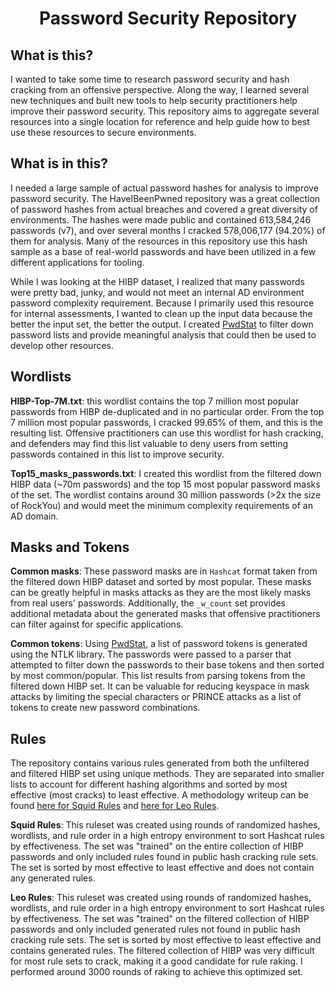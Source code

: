 <h1 align="center">
Password Security Repository
</h1>

## What is this?
I wanted to take some time to research password security and hash cracking from an offensive perspective. Along the way, I learned several new techniques and built new tools to help security practitioners help improve their password security. This repository aims to aggregate several resources into a single location for reference and help guide how to best use these resources to secure environments. 

## What is in this?
I needed a large sample of actual password hashes for analysis to improve password security. The HaveIBeenPwned repository was a great collection of password hashes from actual breaches and covered a great diversity of environments. The hashes were made public and contained 613,584,246 passwords (v7), and over several months I cracked 578,006,177 (94.20%) of them for analysis. Many of the resources in this repository use this hash sample as a base of real-world passwords and have been utilized in a few different applications for tooling.

While I was looking at the HIBP dataset, I realized that many passwords were pretty bad, junky, and would not meet an internal AD environment password complexity requirement. Because I primarily used this resource for internal assessments, I wanted to clean up the input data because the better the input set, the better the output. I created [PwdStat](https://github.com/JakeWnuk/PwdStat) to filter down password lists and provide meaningful analysis that could then be used to develop other resources. 

## Wordlists
**HIBP-Top-7M.txt**: this wordlist contains the top 7 million most popular passwords from HIBP de-duplicated and in no particular order. From the top 7 million most popular passwords, I cracked 99.65% of them, and this is the resulting list. Offensive practitioners can use this wordlist for hash cracking, and defenders may find this list valuable to deny users from setting passwords contained in this list to improve security. 

**Top15_masks_passwords.txt**: I created this wordlist from the filtered down HIBP data (~70m passwords) and the top 15 most popular password masks of the set. The wordlist contains around 30 million passwords (>2x the size of RockYou) and would meet the minimum complexity requirements of an AD domain. 

## Masks and Tokens
**Common masks**: These password masks are in `Hashcat` format taken from the filtered down HIBP dataset and sorted by most popular. These masks can be greatly helpful in masks attacks as they are the most likely masks from real users' passwords. Additionally, the `_w_count` set provides additional metadata about the generated masks that offensive practitioners can filter against for specific applications.

**Common tokens**: Using [PwdStat](https://github.com/JakeWnuk/PwdStat), a list of password tokens is generated using the NTLK library. The passwords were passed to a parser that attempted to filter down the passwords to their base tokens and then sorted by most common/popular. This list results from parsing tokens from the filtered down HIBP set. It can be valuable for reducing keyspace in mask attacks by limiting the special characters or PRINCE attacks as a list of tokens to create new password combinations. 

## Rules
The repository contains various rules generated from both the unfiltered and filtered HIBP set using unique methods. They are separated into smaller lists to account for different hashing algorithms and sorted by most effective (most cracks) to least effective.
A methodology writeup can be found [here for Squid Rules](https://jakewnuk.com/posts/cracking-half-billion-passwords-custom-rules-wordlists/) and [here for Leo Rules](https://jakewnuk.com/posts/cracking-half-billion-passwords-analysis/).

**Squid Rules**: This ruleset was created using rounds of randomized hashes, wordlists, and rule order in a high entropy environment to sort Hashcat rules by effectiveness. The set was "trained" on the entire collection of HIBP passwords and only included rules found in public hash cracking rule sets. The set is sorted by most effective to least effective and does not contain any generated rules. 

**Leo Rules**: This ruleset was created using rounds of randomized hashes, wordlists, and rule order in a high entropy environment to sort Hashcat rules by effectiveness. The set was "trained" on the filtered collection of HIBP passwords and only included generated rules not found in public hash cracking rule sets. The set is sorted by most effective to least effective and contains generated rules. The filtered collection of HIBP was very difficult for most rule sets to crack, making it a good candidate for rule raking. I performed around 3000 rounds of raking to achieve this optimized set. 